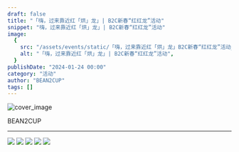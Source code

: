 ```yaml
---
draft: false
title: "「嗨，过来靠近红「烘」龙」| B2C新春“红红龙”活动"
snippet: "嗨，过来靠近红「烘」龙」| B2C新春“红红龙”活动"
image:
  {
    src: "/assets/events/static/「嗨，过来靠近红「烘」龙」B2C新春“红红龙”活动_01.jpeg",
    alt: "「嗨，过来靠近红「烘」龙」| B2C新春“红红龙”活动",
  }
publishDate: "2024-01-24 00:00"
category: "活动"
author: "BEAN2CUP"
tags: []
---
```


![cover_image](./static/「嗨，过来靠近红「烘」龙」B2C新春“红红龙”活动_01.jpeg)

<!-- # 「嗨，过来靠近红「烘」龙」| B2C 新春“红红龙”活动 -->

BEAN2CUP

---

![](./static/「嗨，过来靠近红「烘」龙」B2C新春“红红龙”活动_02.jpeg)
![](./static/「嗨，过来靠近红「烘」龙」B2C新春“红红龙”活动_03.jpeg)
![](./static/「嗨，过来靠近红「烘」龙」B2C新春“红红龙”活动_04.jpeg)
![](./static/「嗨，过来靠近红「烘」龙」B2C新春“红红龙”活动_05.jpeg)
![](./static/「嗨，过来靠近红「烘」龙」B2C新春“红红龙”活动_06.jpeg)
